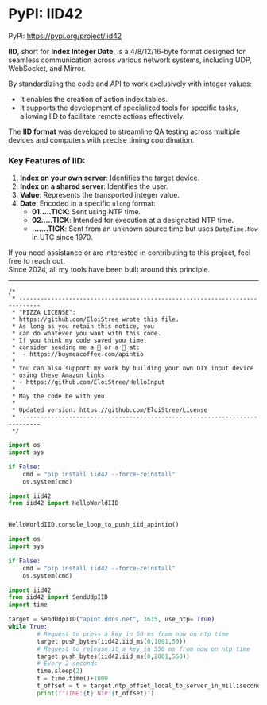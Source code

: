 # PyPI: IID42

PyPi: https://pypi.org/project/iid42

**IID**, short for **Index Integer Date**, is a 4/8/12/16-byte format designed for seamless communication across various network systems, including UDP, WebSocket, and Mirror.

By standardizing the code and API to work exclusively with integer values:
- It enables the creation of action index tables.
- It supports the development of specialized tools for specific tasks, allowing IID to facilitate remote actions effectively.

The **IID format** was developed to streamline QA testing across multiple devices and computers with precise timing coordination.

### Key Features of IID:
1. **Index on your own server**: Identifies the target device.
2. **Index on a shared server**: Identifies the user.
3. **Value**: Represents the transported integer value.
4. **Date**: Encoded in a specific `ulong` format:
   - **01.....TICK**: Sent using NTP time.
   - **02.....TICK**: Intended for execution at a designated NTP time.
   - **.......TICK**: Sent from an unknown source time but uses `DateTime.Now` in UTC since 1970.

If you need assistance or are interested in contributing to this project, feel free to reach out.  
Since 2024, all my tools have been built around this principle.

---

```
/*
 * ----------------------------------------------------------------------------
 * "PIZZA LICENSE":
 * https://github.com/EloiStree wrote this file.
 * As long as you retain this notice, you
 * can do whatever you want with this code.
 * If you think my code saved you time,
 * consider sending me a 🍺 or a 🍕 at:
 *  - https://buymeacoffee.com/apintio
 * 
 * You can also support my work by building your own DIY input device
 * using these Amazon links:
 * - https://github.com/EloiStree/HelloInput
 *
 * May the code be with you.
 *
 * Updated version: https://github.com/EloiStree/License
 * ----------------------------------------------------------------------------
 */
```



``` py
import os
import sys

if False:
    cmd = "pip install iid42 --force-reinstall"
    os.system(cmd)

import iid42
from iid42 import HelloWorldIID


HelloWorldIID.console_loop_to_push_iid_apintio()

```



``` py
import os
import sys

if False:
    cmd = "pip install iid42 --force-reinstall"
    os.system(cmd)

import iid42
from iid42 import SendUdpIID
import time

target = SendUdpIID("apint.ddns.net", 3615, use_ntp= True)
while True:
        # Request to press a key in 50 ms from now on ntp time
        target.push_bytes(iid42.iid_ms(0,1001,50))
        # Request to release it a key in 550 ms from now on ntp time
        target.push_bytes(iid42.iid_ms(0,2001,550))
        # Every 2 seconds
        time.sleep(2)
        t = time.time()+1000
        t_offset = t + target.ntp_offset_local_to_server_in_milliseconds
        print(f"TIME:{t} NTP:{t_offset}")

```
